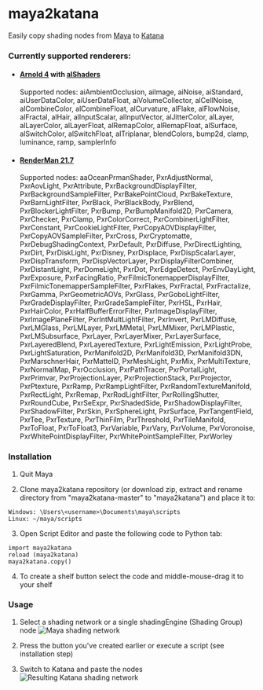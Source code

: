 # maya2katana

Easily copy shading nodes from [Maya](http://www.autodesk.com/products/maya/overview) to [Katana](https://www.foundry.com/products/katana)

### Currently supported renderers:

- #### [Arnold 4](https://www.solidangle.com/arnold/) with [alShaders](http://www.anderslanglands.com/alshaders/index.html)
  Supported nodes: aiAmbientOcclusion, aiImage, aiNoise, aiStandard, aiUserDataColor,
  aiUserDataFloat, aiVolumeCollector, alCellNoise, alCombineColor, alCombineFloat, alCurvature,
  alFlake, alFlowNoise, alFractal, alHair, alInputScalar, alInputVector, alJitterColor, alLayer,
  alLayerColor, alLayerFloat, alRemapColor, alRemapFloat, alSurface, alSwitchColor, alSwitchFloat,
  alTriplanar, blendColors, bump2d, clamp, luminance, ramp, samplerInfo

- #### [RenderMan 21.7](https://renderman.pixar.com/)
  Supported nodes: aaOceanPrmanShader, PxrAdjustNormal, PxrAovLight, PxrAttribute,
  PxrBackgroundDisplayFilter, PxrBackgroundSampleFilter, PxrBakePointCloud, PxrBakeTexture,
  PxrBarnLightFilter, PxrBlack, PxrBlackBody, PxrBlend, PxrBlockerLightFilter, PxrBump,
  PxrBumpManifold2D, PxrCamera, PxrChecker, PxrClamp, PxrColorCorrect, PxrCombinerLightFilter,
  PxrConstant, PxrCookieLightFilter, PxrCopyAOVDisplayFilter, PxrCopyAOVSampleFilter, PxrCross,
  PxrCryptomatte, PxrDebugShadingContext, PxrDefault, PxrDiffuse, PxrDirectLighting, PxrDirt,
  PxrDiskLight, PxrDisney, PxrDisplace, PxrDispScalarLayer, PxrDispTransform, PxrDispVectorLayer,
  PxrDisplayFilterCombiner, PxrDistantLight, PxrDomeLight, PxrDot, PxrEdgeDetect, PxrEnvDayLight,
  PxrExposure, PxrFacingRatio, PxrFilmicTonemapperDisplayFilter, PxrFilmicTonemapperSampleFilter,
  PxrFlakes, PxrFractal, PxrFractalize, PxrGamma, PxrGeometricAOVs, PxrGlass, PxrGoboLightFilter,
  PxrGradeDisplayFilter, PxrGradeSampleFilter, PxrHSL, PxrHair, PxrHairColor,
  PxrHalfBufferErrorFilter, PxrImageDisplayFilter, PxrImagePlaneFilter, PxrIntMultLightFilter,
  PxrInvert, PxrLMDiffuse, PxrLMGlass, PxrLMLayer, PxrLMMetal, PxrLMMixer, PxrLMPlastic,
  PxrLMSubsurface, PxrLayer, PxrLayerMixer, PxrLayerSurface, PxrLayeredBlend, PxrLayeredTexture,
  PxrLightEmission, PxrLightProbe, PxrLightSaturation, PxrManifold2D, PxrManifold3D,
  PxrManifold3DN, PxrMarschnerHair, PxrMatteID, PxrMeshLight, PxrMix, PxrMultiTexture,
  PxrNormalMap, PxrOcclusion, PxrPathTracer, PxrPortalLight, PxrPrimvar, PxrProjectionLayer,
  PxrProjectionStack, PxrProjector, PxrPtexture, PxrRamp, PxrRampLightFilter,
  PxrRandomTextureManifold, PxrRectLight, PxrRemap, PxrRodLightFilter, PxrRollingShutter,
  PxrRoundCube, PxrSeExpr, PxrShadedSide, PxrShadowDisplayFilter, PxrShadowFilter, PxrSkin,
  PxrSphereLight, PxrSurface, PxrTangentField, PxrTee, PxrTexture, PxrThinFilm, PxrThreshold,
  PxrTileManifold, PxrToFloat, PxrToFloat3, PxrVariable, PxrVary, PxrVolume, PxrVoronoise,
  PxrWhitePointDisplayFilter, PxrWhitePointSampleFilter, PxrWorley

### Installation

1. Quit Maya

2. Clone maya2katana repository (or download zip, extract and rename directory from "maya2katana-master" to "maya2katana") and place it to:
```
Windows: \Users\<username>\Documents\maya\scripts
Linux: ~/maya/scripts
```

3. Open Script Editor and paste the following code to Python tab:
```
import maya2katana
reload (maya2katana)
maya2katana.copy()
```

4. To create a shelf button select the code and middle-mouse-drag it to your shelf

### Usage

1. Select a shading network or a single shadingEngine (Shading Group) node
![Maya shading network](doc/maya.jpg)

2. Press the button you've created earlier or execute a script (see installation step)

3. Switch to Katana and paste the nodes
![Resulting Katana shading network](doc/katana.jpg)

